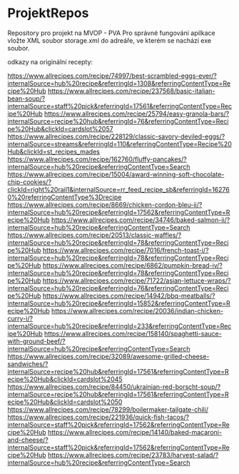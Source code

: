 # ProjektRepos
Repository pro projekt na MVOP - PVA
Pro správné fungování apilkace vložte XML soubor storage.xml do adreáře, ve kterém se nachází exe soubor.

odkazy na originální recepty: 

https://www.allrecipes.com/recipe/74997/best-scrambled-eggs-ever/?internalSource=hub%20recipe&referringId=1308&referringContentType=Recipe%20Hub
https://www.allrecipes.com/recipe/237568/basic-italian-bean-soup/?internalSource=staff%20pick&referringId=17561&referringContentType=Recipe%20Hub
https://www.allrecipes.com/recipe/25794/easy-granola-bars/?internalSource=recipe%20hub&referringId=76&referringContentType=Recipe%20Hub&clickId=cardslot%2057
https://www.allrecipes.com/recipe/228129/classic-savory-deviled-eggs/?internalSource=streams&referringId=110&referringContentType=Recipe%20Hub&clickId=st_recipes_mades
https://www.allrecipes.com/recipe/162760/fluffy-pancakes/?internalSource=hub%20recipe&referringContentType=Search
https://www.allrecipes.com/recipe/15004/award-winning-soft-chocolate-chip-cookies/?clickId=right%20rail1&internalSource=rr_feed_recipe_sb&referringId=162760%20referringContentType%3Drecipe
https://www.allrecipes.com/recipe/8669/chicken-cordon-bleu-ii/?internalSource=hub%20recipe&referringId=17562&referringContentType=Recipe%20Hub
https://www.allrecipes.com/recipe/34746/baked-salmon-ii/?internalSource=hub%20recipe&referringContentType=Search
https://www.allrecipes.com/recipe/20513/classic-waffles/?internalSource=hub%20recipe&referringId=78&referringContentType=Recipe%20Hub
https://www.allrecipes.com/recipe/7016/french-toast-i/?internalSource=hub%20recipe&referringId=78&referringContentType=Recipe%20Hub
https://www.allrecipes.com/recipe/6862/pumpkin-bread-iv/?internalSource=hub%20recipe&referringId=78&referringContentType=Recipe%20Hub
https://www.allrecipes.com/recipe/71722/asian-lettuce-wraps/?internalSource=hub%20recipe&referringId=76&referringContentType=Recipe%20Hub
https://www.allrecipes.com/recipe/14942/bbq-meatballs/?internalSource=hub%20recipe&referringId=15852&referringContentType=Recipe%20Hub
https://www.allrecipes.com/recipe/20036/indian-chicken-curry-i/?internalSource=hub%20recipe&referringId=233&referringContentType=Recipe%20Hub
https://www.allrecipes.com/recipe/158140/spaghetti-sauce-with-ground-beef/?internalSource=hub%20recipe&referringContentType=Search
https://www.allrecipes.com/recipe/32089/awesome-grilled-cheese-sandwiches/?internalSource=recipe%20hub&referringId=17561&referringContentType=Recipe%20Hub&clickId=cardslot%2045
https://www.allrecipes.com/recipe/84450/ukrainian-red-borscht-soup/?internalSource=recipe%20hub&referringId=17561&referringContentType=Recipe%20Hub&clickId=cardslot%2050
https://www.allrecipes.com/recipe/78299/boilermaker-tailgate-chili/
https://www.allrecipes.com/recipe/221936/quick-fish-tacos/?internalSource=staff%20pick&referringId=17562&referringContentType=Recipe%20Hub
https://www.allrecipes.com/recipe/14140/baked-macaroni-and-cheese/?internalSource=staff%20pick&referringId=17562&referringContentType=Recipe%20Hub
https://www.allrecipes.com/recipe/23783/harvest-salad/?internalSource=hub%20recipe&referringContentType=Search
